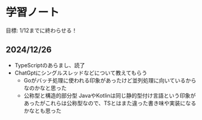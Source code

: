 # 学習ノート
目標: 1/12までに終わらせる！

## 2024/12/26
- TypeScriptのあらまし、読了
- ChatGptにシングルスレッドなどについて教えてもらう
  - Goがバッチ処理に使われる印象があったけど並列処理に向いているからなのかなと思った
  - 公称型と構造的部分型 JavaやKotlinは同じ静的型付け言語という印象があったがこれらは公称型なので、TSとはまた違った書き味や実装になるかなとも思った
